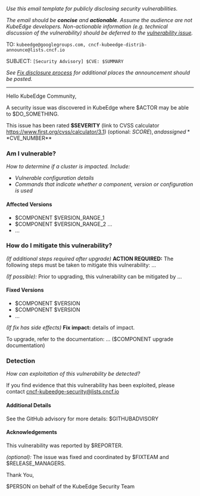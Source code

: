 _Use this email template for publicly disclosing security vulnerabilities._

_The email should be **concise** and **actionable**. Assume the audience are not
KubeEdge developers. Non-actionable information (e.g. technical discussion of
the vulnerability) should be deferred to the [vulnerability
issue](vulnerability-announcement-issue.md)._

TO: `kubeedge@googlegroups.com, cncf-kubeedge-distrib-announce@lists.cncf.io`

SUBJECT: `[Security Advisory] $CVE: $SUMMARY`

_See [Fix disclosure process](../security-release-process.md#fix-disclosure-process) for additional places the announcement should be posted._

---

Hello KubeEdge Community,

A security issue was discovered in KubeEdge where $ACTOR may be able to $DO_SOMETHING.

This issue has been rated **$SEVERITY** (link to CVSS calculator https://www.first.org/cvss/calculator/3.1) (optional: $SCORE), and assigned **$CVE_NUMBER**

### Am I vulnerable?

_How to determine if a cluster is impacted. Include:_
- _Vulnerable configuration details_
- _Commands that indicate whether a component, version or configuration is used_

#### Affected Versions

- $COMPONENT $VERSION_RANGE_1
- $COMPONENT $VERSION_RANGE_2 ...
- ...

### How do I mitigate this vulnerability?

_(If additional steps required after upgrade)_
**ACTION REQUIRED:** The following steps must be taken to mitigate this vulnerability: ...

_(If possible):_ Prior to upgrading, this vulnerability can be mitigated by ...

#### Fixed Versions

- $COMPONENT $VERSION
- $COMPONENT $VERSION
- ...

_(If fix has side effects)_ **Fix impact:** details of impact.

To upgrade, refer to the documentation: ... ($COMPONENT upgrade documentation)

### Detection

_How can exploitation of this vulnerability be detected?_

If you find evidence that this vulnerability has been exploited, please contact cncf-kubeedge-security@lists.cncf.io

#### Additional Details

See the GitHub advisory for more details: $GITHUBADVISORY

#### Acknowledgements

This vulnerability was reported by $REPORTER.

_(optional):_ The issue was fixed and coordinated by $FIXTEAM and $RELEASE_MANAGERS.

Thank You,

$PERSON on behalf of the KubeEdge Security Team